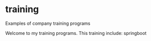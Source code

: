 # training
Examples of company training programs

Welcome to my training programs.
This training include: springboot
